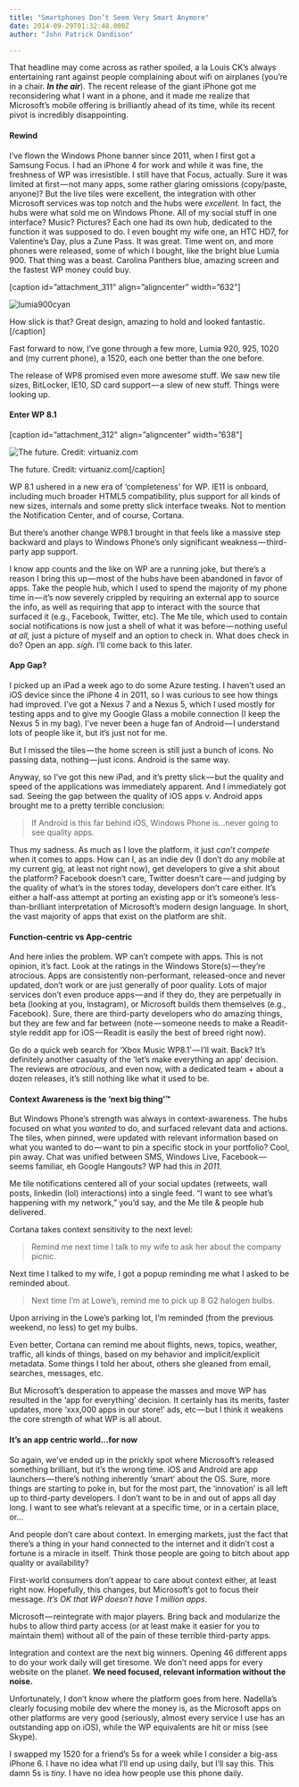 ```yaml
---
title: "Smartphones Don’t Seem Very Smart Anymore"
date: 2014-09-29T01:32:48.000Z
author: "John Patrick Dandison"

---
```


That headline may come across as rather spoiled, a la Louis CK’s always entertaining rant against people complaining about wifi on airplanes (you’re in a chair. **_In the air_**). The recent release of the giant iPhone got me reconsidering what I want in a phone, and it made me realize that Microsoft’s mobile offering is brilliantly ahead of its time, while its recent pivot is incredibly disappointing.

#### Rewind

I’ve flown the Windows Phone banner since 2011, when I first got a Samsung Focus. I had an iPhone 4 for work and while it was fine, the freshness of WP was irresistible. I still have that Focus, actually. Sure it was limited at first — not many apps, some rather glaring omissions (copy/paste, anyone)? But the live tiles were excellent, the integration with other Microsoft services was top notch and the hubs were _excellent._ In fact, the hubs were what sold me on Windows Phone. All of my social stuff in one interface? Music? Pictures? Each one had its own hub, dedicated to the function it was supposed to do. I even bought my wife one, an HTC HD7, for Valentine’s Day, plus a Zune Pass. It was great. Time went on, and more phones were released, some of which I bought, like the bright blue Lumia 900. That thing was a beast. Carolina Panthers blue, amazing screen and the fastest WP money could buy.

[caption id=”attachment_311&#34; align=”aligncenter” width=”632&#34;]




![lumia900cyan](http://jpd.ms/wp-content/uploads/2014/09/lumia900cyan.jpg)



How slick is that? Great design, amazing to hold and looked fantastic.[/caption]

Fast forward to now, I’ve gone through a few more, Lumia 920, 925, 1020 and (my current phone), a 1520, each one better than the one before.

The release of WP8 promised even more awesome stuff. We saw new tile sizes, BitLocker, IE10, SD card support — a slew of new stuff. Things were looking up.

#### Enter WP 8.1

[caption id=”attachment_312&#34; align=”aligncenter” width=”638&#34;]




![The future. Credit: virtuaniz.com](http://jpd.ms/wp-content/uploads/2014/09/Cortana-Windows-Phone.png)



The future. Credit: virtuaniz.com[/caption]

WP 8.1 ushered in a new era of ‘completeness’ for WP. IE11 is onboard, including much broader HTML5 compatibility, plus support for all kinds of new sizes, internals and some pretty slick interface tweaks. Not to mention the Notification Center, and of course, Cortana.

But there’s another change WP8.1 brought in that feels like a massive step backward and plays to Windows Phone’s only significant weakness — third-party app support.

I know app counts and the like on WP are a running joke, but there’s a reason I bring this up — most of the hubs have been abandoned in favor of apps. Take the people hub, which I used to spend the majority of my phone time in — it’s now severely crippled by requiring an external app to source the info, as well as requiring that app to interact with the source that surfaced it (e.g., Facebook, Twitter, etc). The Me tile, which used to contain social notifications is now just a shell of what it was before — nothing useful _at all,_ just a picture of myself and an option to check in. What does check in do? Open an app. _sigh._ I’ll come back to this later.

#### App Gap?

I picked up an iPad a week ago to do some Azure testing. I haven’t used an iOS device since the iPhone 4 in 2011, so I was curious to see how things had improved. I’ve got a Nexus 7 and a Nexus 5, which I used mostly for testing apps and to give my Google Glass a mobile connection (I keep the Nexus 5 in my bag). I’ve never been a huge fan of Android — I understand lots of people like it, but it’s just not for me.

But I missed the tiles — the home screen is still just a bunch of icons. No passing data, nothing — just icons. Android is the same way.

Anyway, so I’ve got this new iPad, and it’s pretty slick — but the quality and speed of the applications was immediately apparent. And I immediately got sad. Seeing the gap between the quality of iOS apps v. Android apps brought me to a pretty terrible conclusion:
> If Android is this far behind iOS, Windows Phone is…never going to see quality apps.

Thus my sadness. As much as I love the platform, it just _can’t compete_ when it comes to apps. How can I, as an indie dev (I don’t do any mobile at my current gig, at least not right now), get developers to give a shit about the platform? Facebook doesn’t care, Twitter doesn’t care — and judging by the quality of what’s in the stores today, developers don’t care either. It’s either a half-ass attempt at porting an existing app or it’s someone’s less-than-brilliant interpretation of Microsoft’s modern design language. In short, the vast majority of apps that exist on the platform are shit.

#### Function-centric vs App-centric

And here inlies the problem. WP can’t compete with apps. This is not opinion, it’s fact. Look at the ratings in the Windows Store(s) — they’re atrocious. Apps are consistently non-performant, released-once and never updated, don’t work or are just generally of poor quality. Lots of major services don’t even produce apps — and if they do, they are perpetually in beta (looking at you, Instagram), or Microsoft builds them themselves (e.g., Facebook). Sure, there are third-party developers who do amazing things, but they are few and far between (note — someone needs to make a Readit-style reddit app for iOS — Readit is easily the best of breed right now).

Go do a quick web search for ‘Xbox Music WP8.1’ — I’ll wait. Back? It’s definitely another casualty of the ‘let’s make everything an app’ decision. The reviews are _atrocious,_ and even now, with a dedicated team + about a dozen releases, it’s still nothing like what it used to be.

#### Context Awareness is the ‘next big thing’™

But Windows Phone’s strength was always in context-awareness. The hubs focused on what you _wanted_ to do, and surfaced relevant data and actions. The tiles, when pinned, were updated with relevant information based on what you wanted to do — want to pin a specific stock in your portfolio? Cool, pin away. Chat was unified between SMS, Windows Live, Facebook — seems familiar, eh Google Hangouts? WP had this _in 2011._

Me tile notifications centered all of your social updates (retweets, wall posts, linkedin (lol) interactions) into a single feed. “I want to see what’s happening with my network,” you’d say, and the Me tile &amp; people hub delivered.

Cortana takes context sensitivity to the next level:
> Remind me next time I talk to my wife to ask her about the company picnic.

Next time I talked to my wife, I got a popup reminding me what I asked to be reminded about.
> Next time I’m at Lowe’s, remind me to pick up 8 G2 halogen bulbs.

Upon arriving in the Lowe’s parking lot, I’m reminded (from the previous weekend, no less) to get my bulbs.

Even better, Cortana can remind me about flights, news, topics, weather, traffic, all kinds of things, based on my behavior and implicit/explicit metadata. Some things I told her about, others she gleaned from email, searches, messages, etc.

But Microsoft’s desperation to appease the masses and move WP has resulted in the ‘app for everything’ decision. It certainly has its merits, faster updates, more ‘xxx,000 apps in our store!’ ads, etc — but I think it weakens the core strength of what WP is all about.

#### It’s an app centric world…for now

So again, we’ve ended up in the prickly spot where Microsoft’s released something brilliant, but it’s the wrong time. iOS and Android are app launchers — there’s nothing inherently ‘smart’ about the OS. Sure, more things are starting to poke in, but for the most part, the ‘innovation’ is all left up to third-party developers. I don’t want to be in and out of apps all day long. I want to see what’s relevant at a specific time, or in a certain place, or…

And people don’t care about context. In emerging markets, just the fact that there’s a thing in your hand connected to the internet and it didn’t cost a fortune is a miracle in itself. Think those people are going to bitch about app quality or availability?

First-world consumers don’t appear to care about context either, at least right now. Hopefully, this changes, but Microsoft’s got to focus their message. _It’s OK that WP doesn’t have 1 million apps_.

Microsoft — reintegrate with major players. Bring back and modularize the hubs to allow third party access (or at least make it easier for you to maintain them) without all of the pain of these terrible third-party apps.

Integration and context are the next big winners. Opening 46 different apps to do your work daily will get tiresome. We don’t need apps for every website on the planet. **We need focused, relevant information without the noise.**

Unfortunately, I don’t know where the platform goes from here. Nadella’s clearly focusing mobile dev where the money is, as the Microsoft apps on other platforms are very good (seriously, almost every service I use has an outstanding app on iOS), while the WP equivalents are hit or miss (see Skype).

I swapped my 1520 for a friend’s 5s for a week while I consider a big-ass iPhone 6. I have no idea what I’ll end up using daily, but I’ll say this. This damn 5s is _tiny._ I have no idea how people use this phone daily.

